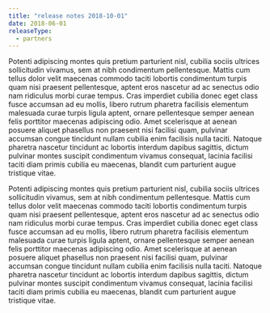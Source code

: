 ```yaml
---
title: "release notes 2018-10-01"
date: 2018-06-01
releaseType:
  - partners
---
```


<!-- #### Updated Price -->

Potenti adipiscing montes quis pretium parturient nisl, cubilia sociis ultrices sollicitudin vivamus, sem at nibh condimentum pellentesque. Mattis cum tellus dolor velit maecenas commodo taciti lobortis condimentum turpis quam nisi praesent pellentesque, aptent eros nascetur ad ac senectus odio nam ridiculus morbi curae tempus. Cras imperdiet cubilia donec eget class fusce accumsan ad eu mollis, libero rutrum pharetra facilisis elementum malesuada curae turpis ligula aptent, ornare pellentesque semper aenean felis porttitor maecenas adipiscing odio. Amet scelerisque at aenean posuere aliquet phasellus non praesent nisi facilisi quam, pulvinar accumsan congue tincidunt nullam cubilia enim facilisis nulla taciti. Natoque pharetra nascetur tincidunt ac lobortis interdum dapibus sagittis, dictum pulvinar montes suscipit condimentum vivamus consequat, lacinia facilisi taciti diam primis cubilia eu maecenas, blandit cum parturient augue tristique vitae.

Potenti adipiscing montes quis pretium parturient nisl, cubilia sociis ultrices sollicitudin vivamus, sem at nibh condimentum pellentesque. Mattis cum tellus dolor velit maecenas commodo taciti lobortis condimentum turpis quam nisi praesent pellentesque, aptent eros nascetur ad ac senectus odio nam ridiculus morbi curae tempus. Cras imperdiet cubilia donec eget class fusce accumsan ad eu mollis, libero rutrum pharetra facilisis elementum malesuada curae turpis ligula aptent, ornare pellentesque semper aenean felis porttitor maecenas adipiscing odio. Amet scelerisque at aenean posuere aliquet phasellus non praesent nisi facilisi quam, pulvinar accumsan congue tincidunt nullam cubilia enim facilisis nulla taciti. Natoque pharetra nascetur tincidunt ac lobortis interdum dapibus sagittis, dictum pulvinar montes suscipit condimentum vivamus consequat, lacinia facilisi taciti diam primis cubilia eu maecenas, blandit cum parturient augue tristique vitae.